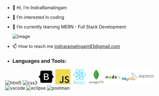 
- 👋 Hi, I’m IndiraRamalingam
- 👀 I’m interested in coding
- 🌱 I’m currently learning MERN - Full Stack Development
  
   ![image](https://miro.medium.com/v2/resize:fit:1358/1*k0SazfSJ-tPSBbt2WDYIyw.png)

- 📫 How to reach me indiraramalingam93@gmail.com

- <h3 align="left">Languages and Tools:</h3>

<p align="left">   

<img src="https://cdn.worldvectorlogo.com/logos/html-1.svg" alt="html5" width="50" height="50" />
<img src="https://cdn.worldvectorlogo.com/logos/css-3.svg" alt="css3" width="50" height="50" />
<img src="https://raw.githubusercontent.com/devicons/devicon/master/icons/bootstrap/bootstrap-plain.svg" alt="bootstrap" width="50" height="50" />
<img src="https://raw.githubusercontent.com/devicons/devicon/master/icons/javascript/javascript-original.svg" alt="javascript" width="50" height="50" />
<img src="https://raw.githubusercontent.com/devicons/devicon/master/icons/react/react-original-wordmark.svg" alt="react" width="50" height="50" />
<img src="https://raw.githubusercontent.com/devicons/devicon/master/icons/mongodb/mongodb-original-wordmark.svg" alt="mongodb" width="50" height="50" />
<img src="https://raw.githubusercontent.com/devicons/devicon/master/icons/nodejs/nodejs-original-wordmark.svg" alt="nodejs" width="50" height="50" />
<img src="https://raw.githubusercontent.com/devicons/devicon/master/icons/mysql/mysql-original-wordmark.svg" alt="mysql" width="50" height="50" />
<img src="https://raw.githubusercontent.com/devicons/devicon/master/icons/express/express-original-wordmark.svg" alt="express" width="50" height="50" />
<img src="https://upload.wikimedia.org/wikipedia/commons/9/9a/Visual_Studio_Code_1.35_icon.svg" alt="vscode" width="50" height="50" />
<img src="https://upload.wikimedia.org/wikipedia/commons/c/cf/Eclipse-SVG.svg" alt="eclipse" width="50" height="50" />
<img src="https://www.vectorlogo.zone/logos/getpostman/getpostman-icon.svg" alt="postman" width="50" height="50" />

</p>

  

